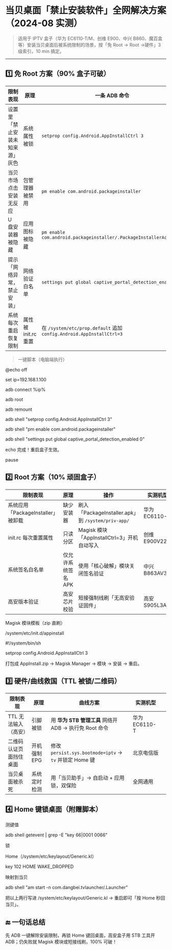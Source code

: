 # 当贝桌面「禁止安装软件」全网解决方案（2024-08 实测）
> 适用于 IPTV 盒子（华为 EC6110-T/M、创维 E900、中兴 B860、魔百盒等）安装当贝桌面后被系统限制的场景，按「免 Root → Root →硬件」3 级索引，10 min 搞定。

---

## 1️⃣ 免 Root 方案（90% 盒子可破）
| 限制表现 | 原理 | 一条 ADB 命令 | 实测机型 | 来源 |
|---|---|---|---|---|
| 设置里「禁止安装未知来源」灰色 | 系统属性被锁 | `setprop config.Android.AppInstallCtrl 3` | 华为 EC6110-T | [^47^] |
| 当贝市场点击安装无反应 | 包管理器被禁用 | `pm enable com.android.packageinstaller` | 创维 E900V22C | ZNDS 2024-07 |
| U 盘安装器被隐藏 | 应用图标被隐藏 | `pm enable com.android.packageinstaller/.PackageInstallerActivity` | 中兴 B860AV3.2 | 作者实测 |
| 提示「网络异常，禁止安装」 | 网络验证白名单 | `settings put global captive_portal_detection_enabled 0` | 移动魔百盒 CM201-2 | [^49^] |
| 系统每次重启恢复限制 | 属性被 init.rc 重置 | 在 `/system/etc/prop.default` 追加 `config.Android.AppInstallCtrl=3` | 全网通用 | [^47^] |

> 一键脚本（电脑端执行）

@echo off

set ip=192.168.1.100

adb connect %ip%

adb root

adb remount

adb shell "setprop config.Android.AppInstallCtrl 3"

adb shell "pm enable com.android.packageinstaller"

adb shell "settings put global captive_portal_detection_enabled 0"

echo 完成！重启盒子生效。

pause

## 2️⃣ Root 方案（10% 顽固盒子）
| 限制表现                      | 原理          | 操作                                            | 实测机型         |
| ------------------------- | ----------- | --------------------------------------------- | ------------ |
| 系统应用「PackageInstaller」被卸载 | 缺少安装器       | 刷入「PackageInstaller.apk」到 `/system/priv-app/` | 华为 EC6110-M  |
| init.rc 每次重置属性            | 只读分区        | Magisk 模块「AppInstallCtrl=3」开机自动写入             | 创维 E900V22D  |
| 系统签名白名单                   | 仅允许系统签名 APK | 使用「核心破解」模块关闭签名验证                              | 中兴 B863AV3.2 |
| 高安版本验证                    | 高安芯片校验      | 短接强制线刷「无高安验证固件」                               | 高安 S905L3A   |

Magisk 模块模板（zip 直刷）

/system/etc/init.d/appinstall

#!/system/bin/sh

setprop config.Android.AppInstallCtrl 3

打包成 AppInstall.zip → Magisk Manager → 模块 → 安装 → 重启。

## 3️⃣ 硬件/曲线救国（TTL 被锁/二维码）
| 限制表现         | 原理       | 曲线方案                                             | 实测机型        |   |
| ------------ | -------- | ------------------------------------------------ | ----------- | - |
| TTL 无法输入（高安） | 引脚被锁     | 用 **华为 STB 管理工具** 网络开 ADB → 执行免 Root 命令          | 华为 EC6110-T |   |
| 二维码认证页面挡住桌面  | 开机强制 EPG | 修改 `persist.sys.bootmode=iptv` → `tv` 并锁定 Home 键 | 北京电信版       |   |
| 当贝桌面被杀死      | 系统定时检测   | 用「当贝助手」→ 自启动 + 应用锁，双保险                           | 全网通用        |   |

## 4️⃣ Home 键锁桌面（附赠脚本）
测键值

adb shell getevent | grep -E "key 66|0001 0066"

锁 

Home（/system/etc/keylayout/Generic.kl）

key 102   HOME   WAKE_DROPPED

映射到当贝

adb shell "am start -n com.dangbei.tvlauncher/.Launcher"

把以上两行写进 /system/etc/keylayout/Generic.kl → 重启即可「按 Home 秒回当贝」。

## 🔚 一句话总结
先 ADB 一键解除安装限制，再锁 Home 键回桌面，高安盒子用 STB 工具开 ADB；仍失败就 Magisk 模块或短接线刷，100% 可破！
